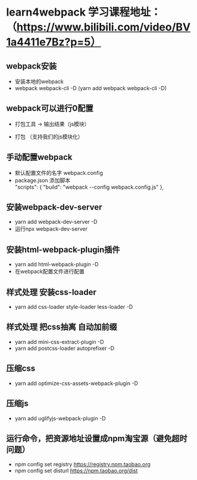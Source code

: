 ﻿# learn4webpack  学习课程地址：（https://www.bilibili.com/video/BV1a4411e7Bz?p=5）

## webpack安装
- 安装本地的webpack
- webpack webpack-cli -D (yarn add webpack webpack-cli -D)


## webpack可以进行0配置
- 打包工具 -> 输出结果（js模块）

- 打包 （支持我们的js模块化）

## 手动配置webpack
- 默认配置文件的名字 webpack.config
- package.json 添加脚本  
    "scripts": {
        "build": "webpack --config webpack.config.js"
    },

## 安装webpack-dev-server
- yarn add webpack-dev-server -D
- 运行npx webpack-dev-server

## 安装html-webpack-plugin插件
- yarn add html-webpack-plugin -D
- 在webpack配置文件进行配置

##  样式处理 安装css-loader
- yarn add css-loader style-loader less-loader -D

##  样式处理  把css抽离  自动加前缀
- yarn add mini-css-extract-plugin -D
- yarn add postcss-loader autoprefixer -D 

##  压缩css
- yarn add optimize-css-assets-webpack-plugin -D

##  压缩js
- yarn add uglifyjs-webpack-plugin -D









## 运行命令，把资源地址设置成npm淘宝源（避免超时问题）
- npm config set registry https://registry.npm.taobao.org
- npm config set disturl https://npm.taobao.org/dist
